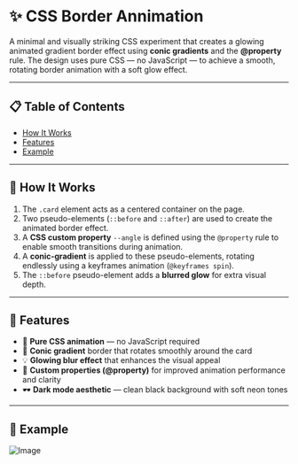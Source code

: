# ✨ CSS Border Annimation

A minimal and visually striking CSS experiment that creates a glowing animated gradient border effect using **conic gradients** and the **@property** rule. The design uses pure CSS — no JavaScript — to achieve a smooth, rotating border animation with a soft glow effect.

---

## 📋 Table of Contents
- [How It Works](#-how-it-works)
- [Features](#-features)
- [Example](#-example)
  
---

## 🧠 How It Works

1. The `.card` element acts as a centered container on the page.  
2. Two pseudo-elements (`::before` and `::after`) are used to create the animated border effect.  
3. A **CSS custom property** `--angle` is defined using the `@property` rule to enable smooth transitions during animation.  
4. A **conic-gradient** is applied to these pseudo-elements, rotating endlessly using a keyframes animation (`@keyframes spin`).  
5. The `::before` pseudo-element adds a **blurred glow** for extra visual depth.  

---

## 🚀 Features

- 🎨 **Pure CSS animation** — no JavaScript required  
- 🔄 **Conic gradient** border that rotates smoothly around the card  
- 💡 **Glowing blur effect** that enhances the visual appeal  
- 🧩 **Custom properties (@property)** for improved animation performance and clarity  
- 🕶️ **Dark mode aesthetic** — clean black background with soft neon tones  

---

## 🧪 Example

![Image](https://github.com/user-attachments/assets/605d7180-545e-4b93-b9ec-2e0e1ac8ddf4)
